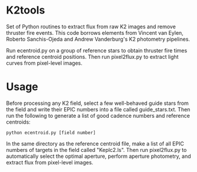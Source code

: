 # K2tools
Set of Python routines to extract flux from raw K2 images and remove thruster fire events.
This code borrows elements from Vincent van Eylen, Roberto Sanchis-Ojeda and Andrew Vanderburg's K2 photometry pipelines.

Run ecentroid.py on a group of reference stars to obtain thruster fire times and reference centroid positions. Then run pixel2flux.py to extract light curves from pixel-level images. 

# Usage
Before processing any K2 field, select a few well-behaved guide stars from the field and write their EPIC numbers into a file called guide_stars.txt. Then run the following to generate a list of good cadence numbers and reference centroids:

```
python ecentroid.py [field number]
```

In the same directory as the reference centroid file, make a list of all EPIC numbers of targets in the field called "Keplc2.ls". Then run pixel2flux.py to automatically select the optimal aperture, perform aperture photometry, and extract flux from pixel-level images. 
